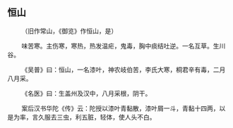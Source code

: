 ## 恒山
<p>&emsp;&emsp;
（旧作常山，《御览》作恒山，是）
</p>
<p>&emsp;&emsp;
味苦寒。主伤寒，寒热，热发温疟，鬼毒，胸中痰结吐逆。一名互草。生川谷。
</p>
<p>&emsp;&emsp;
《吴普》曰：恒山，一名漆叶，神农岐伯苦，李氏大寒，桐君辛有毒，二月八月采。
</p>
<p>&emsp;&emsp;
《名医》曰：生盖州及汉中，八月采根，阴干。
</p>
<p>&emsp;&emsp;
案后汉书华陀《传》云：陀授以漆叶青黏散，漆叶屑一斗，青黏十四两，以是为率，言久服去三虫，利五脏，轻体，使人头不白。
</p>








